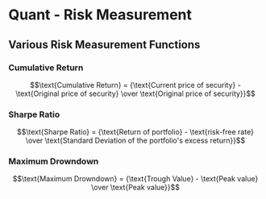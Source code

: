 # Quant - Risk Measurement

## Various Risk Measurement Functions

### Cumulative Return

```math
\text{Cumulative Return} = {\text{Current price of security} - \text{Original price of security} \over \text{Original price of security}}
```
### Sharpe Ratio

```math
\text{Sharpe Ratio} = {\text{Return of portfolio} - \text{risk-free rate} \over \text{Standard Deviation of the portfolio's excess return}}
```



### Maximum Drowndown

```math
\text{Maximum Drowndown} = {\text{Trough Value} - \text{Peak value} \over \text{Peak value}}
```
